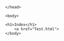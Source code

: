 <!DOCTYPE html>
<html lang="fr">
	<head>
		<meta charset="utf-8" />
		<meta name="viewport" content="width=device-width" />
		<title>README</title>
		
		
	
		
	</head>
		
	<body>

	<h1>Index</h1>
		<a href="Test.html">
	</body>
</html>
